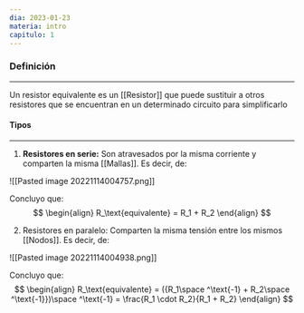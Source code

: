 ```yaml
---
dia: 2023-01-23
materia: intro
capitulo: 1
---
```

### Definición
---
Un resistor equivalente es un [[Resistor]] que puede sustituir a otros resistores que se encuentran en un determinado circuito para simplificarlo

#### Tipos
---
1. **Resistores en serie:** Son atravesados por la misma corriente y comparten la misma [[Mallas]].
Es decir, de:

![[Pasted image 20221114004757.png]]

Concluyo que:
$$
\begin{align}
R_\text{equivalente} = R_1 + R_2
\end{align}
$$

2. Resistores en paralelo: Comparten la misma tensión entre los mismos [[Nodos]].
Es decir, de:

![[Pasted image 20221114004938.png]]

Concluyo que:
$$
\begin{align}
R_\text{equivalente} = ({R_1\space ^\text{-1} + R_2\space ^\text{-1}})\space ^\text{-1} = \frac{R_1 \cdot R_2}{R_1 + R_2}
\end{align}
$$



